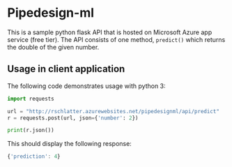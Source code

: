 # Pipedesign-ml

This is a sample python flask API that is hosted on Microsoft Azure app service (free tier). The API consists of one method, `predict()` which returns the double of the given number.

## Usage in client application
The following code demonstrates usage with python 3:

````python
import requests

url = "http://rschlatter.azurewebsites.net/pipedesignml/api/predict"
r = requests.post(url, json={'number': 2})

print(r.json())
````

This should display the following response:
````javascript
{'prediction': 4}
````
